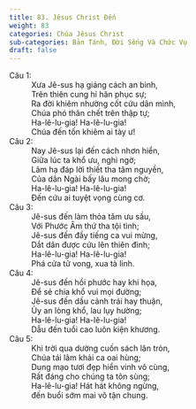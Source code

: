 ```yaml
---
title: 83. Jêsus Christ Đến
weight: 83
categories: Chúa Jêsus Christ
sub-categories: Bản Tánh, Đời Sống Và Chức Vụ
draft: false
---
```

<dl><dt>Câu 1:</dt><dd data-verse="1">Xưa Jê-sus hạ giáng cách an bình, <br/>Trên thiên cung hỉ hân phục sự; <br/>Ra đời khiêm nhường cốt cứu dân mình, <br/>Chúa phó thân chết trên thập tự; <br/>Ha-lê-lu-gia! Ha-lê-lu-gia! <br/>Chúa đến tốn khiêm ai tày ư! </dd><dt>Câu 2:</dt><dd data-verse="2">Nay Jê-sus lại đến cách nhơn hiển, <br/>Giữa lúc ta khổ ưu, nghi ngờ; <br/>Lâm hạ đáp lời thiết tha tâm nguyền, <br/>Của dân Ngài bấy lâu mong chờ; <br/>Ha-lê-lu-gia! Ha-lê-lu-gia! <br/>Đến cứu ai tuyệt vọng cùng cơ. </dd><dt>Câu 3:</dt><dd data-verse="3">Jê-sus đến làm thỏa tâm ưu sầu, <br/>Với Phước Âm thứ tha tội tình; <br/>Jê-sus đến đầy tiếng ca vui mừng, <br/>Dắt dân được cứu lên thiên đình; <br/>Ha-lê-lu-gia! Ha-lê-lu-gia! <br/>Phá cửa tử vong, xua tà linh. </dd><dt>Câu 4:</dt><dd data-verse="4">Jê-sus đến hồi phước hay khi họa, <br/>Để sẻ chia khổ vui mọi đường; <br/>Jê-sus đến dầu cảnh trái hay thuận, <br/>Ủy an lòng khổ, lau lụy hường; <br/>Ha-lê-lu-gia! Ha-lê-lu-gia! <br/>Dẫu đến tuổi cao luôn kiện khương. </dd><dt>Câu 5:</dt><dd data-verse="5">Khi trời qua dường cuốn sách lăn tròn, <br/>Chúa tái lâm khải ca oai hùng; <br/>Dung mạo tươi đẹp hiển vinh vô cùng, <br/>Rất đáng cho chúng ta tôn sùng; <br/>Ha-lê-lu-gia! Hát hát không ngừng, <br/>đến buổi sớm mai vô tận chung. </dd></dl>